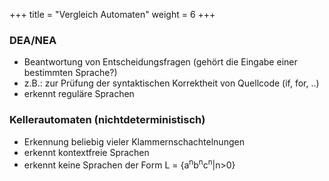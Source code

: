 +++
title = "Vergleich Automaten"
weight = 6
+++

### DEA/NEA
- Beantwortung von Entscheidungsfragen (gehört die Eingabe einer bestimmten Sprache?)
- z.B.: zur Prüfung der syntaktischen Korrektheit von Quellcode (if, for, ..)
- erkennt reguläre Sprachen
### Kellerautomaten (nichtdeterministisch)
- Erkennung beliebig vieler Klammernschachtelnungen
- erkennt kontextfreie Sprachen
- erkennt keine Sprachen der Form L = {a<sup>n</sup>b<sup>n</sup>c<sup>n</sup>|n>0}

